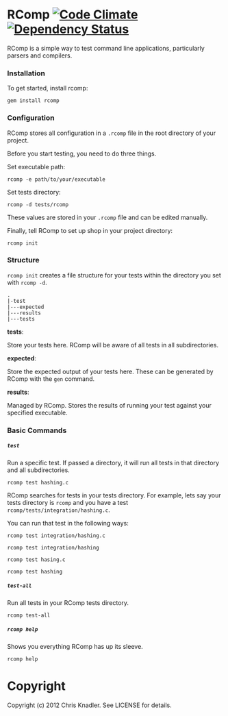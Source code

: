 # RComp [![Code Climate](https://codeclimate.com/badge.png)](https://codeclimate.com/github/cknadler/rcomp) [![Dependency Status](https://gemnasium.com/cknadler/rcomp.png)](https://gemnasium.com/cknadler/rcomp)

RComp is a simple way to test command line applications, particularly parsers and compilers.

### Installation

To get started, install rcomp:

```
gem install rcomp
```

### Configuration

RComp stores all configuration in a `.rcomp` file in the root directory of your project. 

Before you start testing, you need to do three things.

Set executable path:

```
rcomp -e path/to/your/executable
```

Set tests directory:

```
rcomp -d tests/rcomp
```

These values are stored in your `.rcomp` file and can be edited manually.

Finally, tell RComp to set up shop in your project directory:

```
rcomp init
```

### Structure

`rcomp init` creates a file structure for your tests within the directory you set with `rcomp -d`.

```
.
|-test
|---expected
|---results
|---tests
```

__tests__:

Store your tests here. RComp will be aware of all tests in all subdirectories.

__expected__:

Store the expected output of your tests here. These can be generated by RComp with the `gen` command.

__results__:

Managed by RComp. Stores the results of running your test against your specified executable.

### Basic Commands

##### `test`

Run a specific test. If passed a directory, it will run all tests in that directory and all subdirectories.

```
rcomp test hashing.c
```

RComp searches for tests in your tests directory. For example, lets say your tests directory is `rcomp` and you have a test `rcomp/tests/integration/hashing.c`.

You can run that test in the following ways:

`rcomp test integration/hashing.c`

`rcomp test integration/hashing`

`rcomp test hasing.c`

`rcomp test hashing`

##### `test-all`

Run all tests in your RComp tests directory.

```
rcomp test-all
```

##### `rcomp help`

Shows you everything RComp has up its sleeve.

```
rcomp help
```

# Copyright

Copyright (c) 2012 Chris Knadler. See LICENSE for details.
